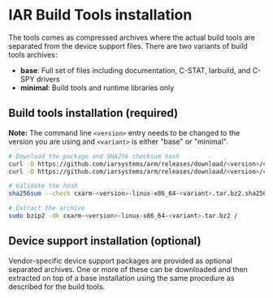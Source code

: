 # IAR Build Tools installation
The tools comes as compressed archives where the actual build tools are separated from the device support files. There are two variants of build tools archives:
- **base**: Full set of files including documentation, C-STAT, Iarbuild, and C-SPY drivers
- **minimal**: Build tools and runtime libraries only

## Build tools installation (required)
<b>Note:</b> The command line ```<version>``` entry needs to be changed to the version you are using and ```<variant>``` is either "base" or "minimal".
```bash
# Download the package and SHA256 checksum hash
curl -O https://github.com/iarsystems/arm/releases/download/<version>/cxarm-<version>-linux-x86_64-<variant>.tar.bz2
curl -O https://github.com/iarsystems/arm/releases/download/<version>/cxarm-<version>-linux-x86_64-<variant>.tar.bz2.sha256
```
```bash
# Validate the hash
sha256sum --check cxarm-<version>-linux-x86_64-<variant>.tar.bz2.sha256
```
```bash
# Extract the archive
sudo bzip2 -dk cxarm-<version>-linux-x86_64-<variant>.tar.bz2 /
```
## Device support installation (optional)
Vendor-specific device support packages are provided as optional separated archives. One or more of these can be downloaded and then extracted on top of a base installation using the same procedure as described for the build tools.
